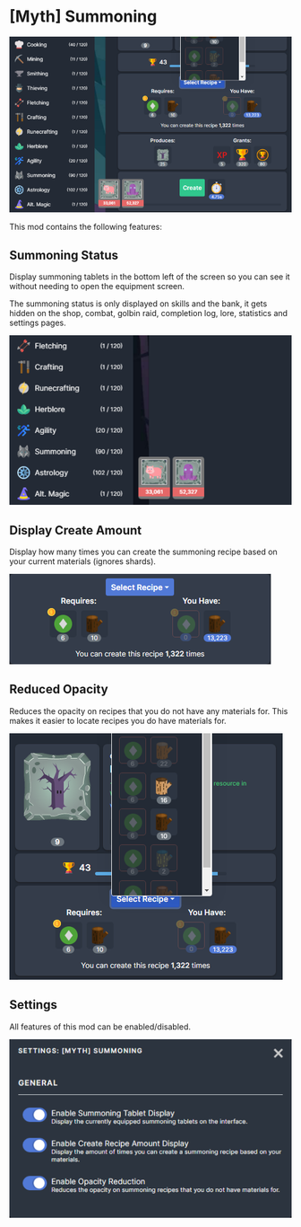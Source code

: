 # [Myth] Summoning

![Summoning](images/overview.png)

This mod contains the following features:

## Summoning Status
Display summoning tablets in the bottom left of the screen so you can see it without needing to open the equipment screen.

The summoning status is only displayed on skills and the bank, it gets hidden on the shop, combat, golbin raid, completion log, lore, statistics and settings pages.

![Status](images/status.png)

## Display Create Amount
Display how many times you can create the summoning recipe based on your current materials (ignores shards).

![Create](images/create.png)

## Reduced Opacity
Reduces the opacity on recipes that you do not have any materials for. This makes it easier to locate recipes you do have materials for.

![Opacity](images/opacity.png)

## Settings
All features of this mod can be enabled/disabled.

![Settings](images/settings.png)
